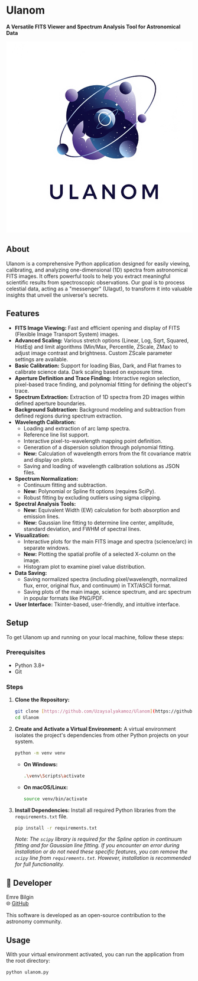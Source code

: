 # Ulanom

**A Versatile FITS Viewer and Spectrum Analysis Tool for Astronomical Data**

![Ulanom Logo Placeholder](https://github.com/Uzaysalyakamoz/Ulanom/blob/main/Ulanom.png)

## About

Ulanom is a comprehensive Python application designed for easily viewing, calibrating, and analyzing one-dimensional (1D) spectra from astronomical FITS images. It offers powerful tools to help you extract meaningful scientific results from spectroscopic observations. Our goal is to process celestial data, acting as a "messenger" (Ulagut), to transform it into valuable insights that unveil the universe's secrets.

## Features

* **FITS Image Viewing:** Fast and efficient opening and display of FITS (Flexible Image Transport System) images.
* **Advanced Scaling:** Various stretch options (Linear, Log, Sqrt, Squared, HistEq) and limit algorithms (Min/Max, Percentile, ZScale, ZMax) to adjust image contrast and brightness. Custom ZScale parameter settings are available.
* **Basic Calibration:** Support for loading Bias, Dark, and Flat frames to calibrate science data. Dark scaling based on exposure time.
* **Aperture Definition and Trace Finding:** Interactive region selection, pixel-based trace finding, and polynomial fitting for defining the object's trace.
* **Spectrum Extraction:** Extraction of 1D spectra from 2D images within defined aperture boundaries.
* **Background Subtraction:** Background modeling and subtraction from defined regions during spectrum extraction.
* **Wavelength Calibration:**
    * Loading and extraction of arc lamp spectra.
    * Reference line list support.
    * Interactive pixel-to-wavelength mapping point definition.
    * Generation of a dispersion solution through polynomial fitting.
    * **New:** Calculation of wavelength errors from the fit covariance matrix and display on plots.
    * Saving and loading of wavelength calibration solutions as JSON files.
* **Spectrum Normalization:**
    * Continuum fitting and subtraction.
    * **New:** Polynomial or Spline fit options (requires SciPy).
    * Robust fitting by excluding outliers using sigma clipping.
* **Spectral Analysis Tools:**
    * **New:** Equivalent Width (EW) calculation for both absorption and emission lines.
    * **New:** Gaussian line fitting to determine line center, amplitude, standard deviation, and FWHM of spectral lines.
* **Visualization:**
    * Interactive plots for the main FITS image and spectra (science/arc) in separate windows.
    * **New:** Plotting the spatial profile of a selected X-column on the image.
    * Histogram plot to examine pixel value distribution.
* **Data Saving:**
    * Saving normalized spectra (including pixel/wavelength, normalized flux, error, original flux, and continuum) in TXT/ASCII format.
    * Saving plots of the main image, science spectrum, and arc spectrum in popular formats like PNG/PDF.
* **User Interface:** Tkinter-based, user-friendly, and intuitive interface.

## Setup

To get Ulanom up and running on your local machine, follow these steps:

### Prerequisites

* Python 3.8+
* Git

### Steps

1.  **Clone the Repository:**
    ```bash
    git clone [https://github.com/Uzaysalyakamoz/Ulanom](https://github.com/Uzaysalyakamoz/Ulanom)
    cd Ulanom
    ```


2.  **Create and Activate a Virtual Environment:**
    A virtual environment isolates the project's dependencies from other Python projects on your system.
    ```bash
    python -m venv venv
    ```
    * **On Windows:**
        ```bash
        .\venv\Scripts\activate
        ```
    * **On macOS/Linux:**
        ```bash
        source venv/bin/activate
        ```

3.  **Install Dependencies:**
    Install all required Python libraries from the `requirements.txt` file.
    ```bash
    pip install -r requirements.txt
    ```

    *Note: The `scipy` library is required for the Spline option in continuum fitting and for Gaussian line fitting. If you encounter an error during installation or do not need these specific features, you can remove the `scipy` line from `requirements.txt`. However, installation is recommended for full functionality.*

## 👤 Developer

Emre Bilgin  
🌐 [GitHub](https://github.com/Uzaysalyakamoz)

This software is developed as an open-source contribution to the astronomy community.

## Usage

With your virtual environment activated, you can run the application from the root directory:

```bash
python ulanom.py

